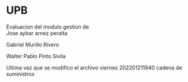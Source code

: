 # UPB
Evaluacion del modulo gestion de  
Jose aybar arnez peralta

Gabriel Murillo Rivero

Walter Pablo Pinto Sivila

Ultima vez que se modifico el archivo viernes 202201211940
cadena de suministros
